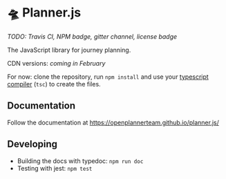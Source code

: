 # 🛸 Planner.js

_TODO: Travis CI, NPM badge, gitter channel, license badge_

The JavaScript library for journey planning.

CDN versions: _coming in February_

For now: clone the repository, run `npm install` and use your [typescript compiler](https://www.typescriptlang.org/) (`tsc`) to create the files.

## Documentation

Follow the documentation at https://openplannerteam.github.io/planner.js/

## Developing

 * Building the docs with typedoc: `npm run doc`
 * Testing with jest: `npm test`
